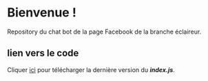 # Bienvenue !

Repository du chat bot de la page Facebook de la branche éclaireur.

## lien vers le code
Cliquer <a href="https://minhaskamal.github.io/DownGit/#/home?url=https://github.com/SufBot/mybot/blob/master/index.js" download>ici</a> pour télécharger la dernière version du **_index.js_**.

